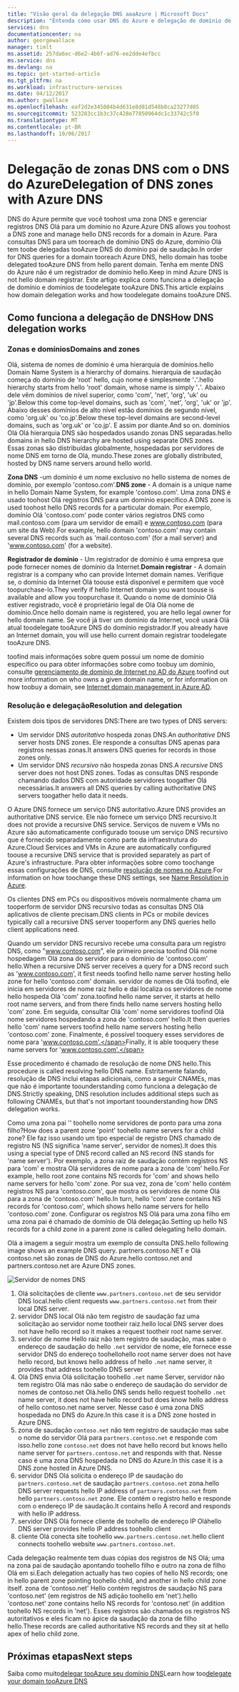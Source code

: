 ```yaml
---
title: "Visão geral da delegação DNS aaaAzure | Microsoft Docs"
description: "Entenda como usar DNS do Azure e delegação de domínio de toochange nome servidores tooprovide domínio hospedando."
services: dns
documentationcenter: na
author: georgewallace
manager: timlt
ms.assetid: 257da6ec-d6e2-4b6f-ad76-ee2dde4efbcc
ms.service: dns
ms.devlang: na
ms.topic: get-started-article
ms.tgt_pltfrm: na
ms.workload: infrastructure-services
ms.date: 04/12/2017
ms.author: gwallace
ms.openlocfilehash: eaf2d2e345004b4d631e8d81d548b8ca23277d05
ms.sourcegitcommit: 523283cc1b3c37c428e77850964dc1c33742c5f0
ms.translationtype: MT
ms.contentlocale: pt-BR
ms.lasthandoff: 10/06/2017
---
```

# <a name="delegation-of-dns-zones-with-azure-dns"></a><span data-ttu-id="66ff5-103">Delegação de zonas DNS com o DNS do Azure</span><span class="sxs-lookup"><span data-stu-id="66ff5-103">Delegation of DNS zones with Azure DNS</span></span>

<span data-ttu-id="66ff5-104">DNS do Azure permite que você toohost uma zona DNS e gerenciar registros DNS Olá para um domínio no Azure.</span><span class="sxs-lookup"><span data-stu-id="66ff5-104">Azure DNS allows you toohost a DNS zone and manage hello DNS records for a domain in Azure.</span></span> <span data-ttu-id="66ff5-105">Para consultas DNS para um tooreach de domínio DNS do Azure, domínio Olá tem toobe delegadas tooAzure DNS do domínio pai de saudação.</span><span class="sxs-lookup"><span data-stu-id="66ff5-105">In order for DNS queries for a domain tooreach Azure DNS, hello domain has toobe delegated tooAzure DNS from hello parent domain.</span></span> <span data-ttu-id="66ff5-106">Tenha em mente DNS do Azure não é um registrador de domínio hello.</span><span class="sxs-lookup"><span data-stu-id="66ff5-106">Keep in mind Azure DNS is not hello domain registrar.</span></span> <span data-ttu-id="66ff5-107">Este artigo explica como funciona a delegação de domínio e domínios de toodelegate tooAzure DNS.</span><span class="sxs-lookup"><span data-stu-id="66ff5-107">This article explains how domain delegation works and how toodelegate domains tooAzure DNS.</span></span>

## <a name="how-dns-delegation-works"></a><span data-ttu-id="66ff5-108">Como funciona a delegação de DNS</span><span class="sxs-lookup"><span data-stu-id="66ff5-108">How DNS delegation works</span></span>

### <a name="domains-and-zones"></a><span data-ttu-id="66ff5-109">Zonas e domínios</span><span class="sxs-lookup"><span data-stu-id="66ff5-109">Domains and zones</span></span>

<span data-ttu-id="66ff5-110">Olá, sistema de nomes de domínio é uma hierarquia de domínios.</span><span class="sxs-lookup"><span data-stu-id="66ff5-110">hello Domain Name System is a hierarchy of domains.</span></span> <span data-ttu-id="66ff5-111">hierarquia de saudação começa do domínio de 'root' hello, cujo nome é simplesmente '**.**'.</span><span class="sxs-lookup"><span data-stu-id="66ff5-111">hello hierarchy starts from hello 'root' domain, whose name is simply '**.**'.</span></span>  <span data-ttu-id="66ff5-112">Abaixo dele vêm domínios de nível superior, como 'com', 'net', 'org', 'uk' ou 'jp'.</span><span class="sxs-lookup"><span data-stu-id="66ff5-112">Below this come top-level domains, such as 'com', 'net', 'org', 'uk' or 'jp'.</span></span>  <span data-ttu-id="66ff5-113">Abaixo desses domínios de alto nível estão domínios de segundo nível, como 'org.uk' ou 'co.jp'.</span><span class="sxs-lookup"><span data-stu-id="66ff5-113">Below these top-level domains are second-level domains, such as 'org.uk' or 'co.jp'.</span></span>  <span data-ttu-id="66ff5-114">E assim por diante.</span><span class="sxs-lookup"><span data-stu-id="66ff5-114">And so on.</span></span> <span data-ttu-id="66ff5-115">domínios Olá Olá hierarquia DNS são hospedados usando zonas DNS separadas.</span><span class="sxs-lookup"><span data-stu-id="66ff5-115">hello domains in hello DNS hierarchy are hosted using separate DNS zones.</span></span> <span data-ttu-id="66ff5-116">Essas zonas são distribuídas globalmente, hospedadas por servidores de nome DNS em torno de Olá, mundo.</span><span class="sxs-lookup"><span data-stu-id="66ff5-116">These zones are globally distributed, hosted by DNS name servers around hello world.</span></span>

<span data-ttu-id="66ff5-117">**Zona DNS** -um domínio é um nome exclusivo no hello sistema de nomes de domínio, por exemplo 'contoso.com'.</span><span class="sxs-lookup"><span data-stu-id="66ff5-117">**DNS zone** - A domain is a unique name in hello Domain Name System, for example 'contoso.com'.</span></span> <span data-ttu-id="66ff5-118">Uma zona DNS é usado toohost Olá registros DNS para um domínio específico.</span><span class="sxs-lookup"><span data-stu-id="66ff5-118">A DNS zone is used toohost hello DNS records for a particular domain.</span></span> <span data-ttu-id="66ff5-119">Por exemplo, domínio Olá 'contoso.com' pode conter vários registros DNS como mail.contoso.com (para um servidor de email) e www.contoso.com (para um site da Web).</span><span class="sxs-lookup"><span data-stu-id="66ff5-119">For example, hello domain 'contoso.com' may contain several DNS records such as 'mail.contoso.com' (for a mail server) and 'www.contoso.com' (for a website).</span></span>

<span data-ttu-id="66ff5-120">**Registrador de domínio** - Um registrador de domínio é uma empresa que pode fornecer nomes de domínio da Internet.</span><span class="sxs-lookup"><span data-stu-id="66ff5-120">**Domain registrar** - A domain registrar is a company who can provide Internet domain names.</span></span> <span data-ttu-id="66ff5-121">Verifique se, o domínio da Internet Olá toouse está disponível e permitem que você toopurchase-lo.</span><span class="sxs-lookup"><span data-stu-id="66ff5-121">They verify if hello Internet domain you want toouse is available and allow you toopurchase it.</span></span> <span data-ttu-id="66ff5-122">Quando o nome de domínio Olá estiver registrado, você é proprietário legal de Olá Olá nome de domínio.</span><span class="sxs-lookup"><span data-stu-id="66ff5-122">Once hello domain name is registered, you are hello legal owner for hello domain name.</span></span> <span data-ttu-id="66ff5-123">Se você já tiver um domínio da Internet, você usará Olá atual toodelegate tooAzure DNS do domínio registrador.</span><span class="sxs-lookup"><span data-stu-id="66ff5-123">If you already have an Internet domain, you will use hello current domain registrar toodelegate tooAzure DNS.</span></span>

<span data-ttu-id="66ff5-124">toofind mais informações sobre quem possui um nome de domínio específico ou para obter informações sobre como toobuy um domínio, consulte [gerenciamento de domínio de Internet no AD do Azure](https://msdn.microsoft.com/library/azure/hh969248.aspx).</span><span class="sxs-lookup"><span data-stu-id="66ff5-124">toofind out more information on who owns a given domain name, or for information on how toobuy a domain, see [Internet domain management in Azure AD](https://msdn.microsoft.com/library/azure/hh969248.aspx).</span></span>

### <a name="resolution-and-delegation"></a><span data-ttu-id="66ff5-125">Resolução e delegação</span><span class="sxs-lookup"><span data-stu-id="66ff5-125">Resolution and delegation</span></span>

<span data-ttu-id="66ff5-126">Existem dois tipos de servidores DNS:</span><span class="sxs-lookup"><span data-stu-id="66ff5-126">There are two types of DNS servers:</span></span>

* <span data-ttu-id="66ff5-127">Um servidor DNS *autoritativo* hospeda zonas DNS.</span><span class="sxs-lookup"><span data-stu-id="66ff5-127">An *authoritative* DNS server hosts DNS zones.</span></span> <span data-ttu-id="66ff5-128">Ele responde a consultas DNS apenas para registros nessas zonas.</span><span class="sxs-lookup"><span data-stu-id="66ff5-128">It answers DNS queries for records in those zones only.</span></span>
* <span data-ttu-id="66ff5-129">Um servidor DNS *recursivo* não hospeda zonas DNS.</span><span class="sxs-lookup"><span data-stu-id="66ff5-129">A *recursive* DNS server does not host DNS zones.</span></span> <span data-ttu-id="66ff5-130">Todas as consultas DNS responde chamando dados DNS com autoridade servidores toogather Olá necessárias.</span><span class="sxs-lookup"><span data-stu-id="66ff5-130">It answers all DNS queries by calling authoritative DNS servers toogather hello data it needs.</span></span>

<span data-ttu-id="66ff5-131">O Azure DNS fornece um serviço DNS autoritativo.</span><span class="sxs-lookup"><span data-stu-id="66ff5-131">Azure DNS provides an authoritative DNS service.</span></span>  <span data-ttu-id="66ff5-132">Ele não fornece um serviço DNS recursivo.</span><span class="sxs-lookup"><span data-stu-id="66ff5-132">It does not provide a recursive DNS service.</span></span> <span data-ttu-id="66ff5-133">Serviços de nuvem e VMs no Azure são automaticamente configurado toouse um serviço DNS recursivo que é fornecido separadamente como parte da infraestrutura do Azure.</span><span class="sxs-lookup"><span data-stu-id="66ff5-133">Cloud Services and VMs in Azure are automatically configured toouse a recursive DNS service that is provided separately as part of Azure's infrastructure.</span></span> <span data-ttu-id="66ff5-134">Para obter informações sobre como toochange essas configurações de DNS, consulte [resolução de nomes no Azure](../virtual-network/virtual-networks-name-resolution-for-vms-and-role-instances.md#name-resolution-using-your-own-dns-server).</span><span class="sxs-lookup"><span data-stu-id="66ff5-134">For information on how toochange these DNS settings, see [Name Resolution in Azure](../virtual-network/virtual-networks-name-resolution-for-vms-and-role-instances.md#name-resolution-using-your-own-dns-server).</span></span>

<span data-ttu-id="66ff5-135">Os clientes DNS em PCs ou dispositivos móveis normalmente chama um tooperform de servidor DNS recursivo todas as consultas DNS Olá aplicativos de cliente precisam.</span><span class="sxs-lookup"><span data-stu-id="66ff5-135">DNS clients in PCs or mobile devices typically call a recursive DNS server tooperform any DNS queries hello client applications need.</span></span>

<span data-ttu-id="66ff5-136">Quando um servidor DNS recursivo recebe uma consulta para um registro DNS, como "www.contoso.com", ele primeiro precisa toofind Olá nome hospedagem Olá zona do servidor para o domínio de 'contoso.com' hello.</span><span class="sxs-lookup"><span data-stu-id="66ff5-136">When a recursive DNS server receives a query for a DNS record such as 'www.contoso.com', it first needs toofind hello name server hosting hello zone for hello 'contoso.com' domain.</span></span> <span data-ttu-id="66ff5-137">servidor de nomes de Olá toofind, ele inicia em servidores de nome raiz hello e daí localiza os servidores de nome hello hospeda Olá 'com' zona.</span><span class="sxs-lookup"><span data-stu-id="66ff5-137">toofind hello name server, it starts at hello root name servers, and from there finds hello name servers hosting hello 'com' zone.</span></span> <span data-ttu-id="66ff5-138">Em seguida, consultar Olá 'com' nome servidores toofind Olá nome servidores hospedando a zona de 'contoso.com' hello.</span><span class="sxs-lookup"><span data-stu-id="66ff5-138">It then queries hello 'com' name servers toofind hello name servers hosting hello 'contoso.com' zone.</span></span>  <span data-ttu-id="66ff5-139">Finalmente, é possível tooquery esses servidores de nome para 'www.contoso.com'.</span><span class="sxs-lookup"><span data-stu-id="66ff5-139">Finally, it is able tooquery these name servers for 'www.contoso.com'.</span></span>

<span data-ttu-id="66ff5-140">Esse procedimento é chamado de resolução de nome DNS hello.</span><span class="sxs-lookup"><span data-stu-id="66ff5-140">This procedure is called resolving hello DNS name.</span></span> <span data-ttu-id="66ff5-141">Estritamente falando, resolução de DNS inclui etapas adicionais, como a seguir CNAMEs, mas que não é importante toounderstanding como funciona a delegação de DNS.</span><span class="sxs-lookup"><span data-stu-id="66ff5-141">Strictly speaking, DNS resolution includes additional steps such as following CNAMEs, but that's not important toounderstanding how DNS delegation works.</span></span>

<span data-ttu-id="66ff5-142">Como uma zona pai '' toohello nome servidores de ponto para uma zona filho?</span><span class="sxs-lookup"><span data-stu-id="66ff5-142">How does a parent zone 'point' toohello name servers for a child zone?</span></span> <span data-ttu-id="66ff5-143">Ele faz isso usando um tipo especial de registro DNS chamado de registro NS (NS significa 'name server', servidor de nomes).</span><span class="sxs-lookup"><span data-stu-id="66ff5-143">It does this using a special type of DNS record called an NS record (NS stands for 'name server').</span></span> <span data-ttu-id="66ff5-144">Por exemplo, a zona raiz de saudação contém registros NS para 'com' e mostra Olá servidores de nome para a zona de 'com' hello.</span><span class="sxs-lookup"><span data-stu-id="66ff5-144">For example, hello root zone contains NS records for 'com' and shows hello name servers for hello 'com' zone.</span></span> <span data-ttu-id="66ff5-145">Por sua vez, zona de 'com' hello contém registros NS para 'contoso.com', que mostra os servidores de nome Olá para a zona de 'contoso.com' hello.</span><span class="sxs-lookup"><span data-stu-id="66ff5-145">In turn, hello 'com' zone contains NS records for 'contoso.com', which shows hello name servers for hello 'contoso.com' zone.</span></span> <span data-ttu-id="66ff5-146">Configurar os registros NS Olá para uma zona filho em uma zona pai é chamado de domínio de Olá delegação.</span><span class="sxs-lookup"><span data-stu-id="66ff5-146">Setting up hello NS records for a child zone in a parent zone is called delegating hello domain.</span></span>

<span data-ttu-id="66ff5-147">Olá a imagem a seguir mostra um exemplo de consulta DNS.</span><span class="sxs-lookup"><span data-stu-id="66ff5-147">hello following image shows an example DNS query.</span></span> <span data-ttu-id="66ff5-148">partners.contoso.NET e Olá contoso.net são zonas de DNS do Azure.</span><span class="sxs-lookup"><span data-stu-id="66ff5-148">hello contoso.net and partners.contoso.net are Azure DNS zones.</span></span>

![Servidor de nomes DNS](./media/dns-domain-delegation/image1.png)

1. <span data-ttu-id="66ff5-150">Olá solicitações de cliente `www.partners.contoso.net` de seu servidor DNS local.</span><span class="sxs-lookup"><span data-stu-id="66ff5-150">hello client requests `www.partners.contoso.net` from their local DNS server.</span></span>
1. <span data-ttu-id="66ff5-151">servidor DNS local Olá não tem registro de saudação faz uma solicitação ao servidor nome tootheir raiz.</span><span class="sxs-lookup"><span data-stu-id="66ff5-151">hello local DNS server does not have hello record so it makes a request tootheir root name server.</span></span>
1. <span data-ttu-id="66ff5-152">servidor de nome Hello raiz não tem registro de saudação, mas sabe o endereço de saudação do hello `.net` servidor de nome, ele fornece esse servidor DNS do endereço toohello</span><span class="sxs-lookup"><span data-stu-id="66ff5-152">hello root name server does not have hello record, but knows hello address of hello `.net` name server, it provides that address toohello DNS server</span></span>
1. <span data-ttu-id="66ff5-153">Olá DNS envia Olá solicitação toohello `.net` name Server, servidor não tem registro Olá mas não sabe o endereço de saudação do servidor de nomes de contoso.net Olá.</span><span class="sxs-lookup"><span data-stu-id="66ff5-153">hello DNS sends hello request toohello `.net` name server, it does not have hello record but does know hello address of hello contoso.net name server.</span></span> <span data-ttu-id="66ff5-154">Nesse caso é uma zona DNS hospedada no DNS do Azure.</span><span class="sxs-lookup"><span data-stu-id="66ff5-154">In this case it is a DNS zone hosted in Azure DNS.</span></span>
1. <span data-ttu-id="66ff5-155">zona de saudação `contoso.net` não tem registro de saudação mas sabe o nome do servidor Olá para `partners.contoso.net` e responde com isso.</span><span class="sxs-lookup"><span data-stu-id="66ff5-155">hello zone `contoso.net` does not have hello record but knows hello name server for `partners.contoso.net` and responds with that.</span></span> <span data-ttu-id="66ff5-156">Nesse caso é uma zona DNS hospedada no DNS do Azure.</span><span class="sxs-lookup"><span data-stu-id="66ff5-156">In this case it is a DNS zone hosted in Azure DNS.</span></span>
1. <span data-ttu-id="66ff5-157">servidor DNS Olá solicita o endereço IP de saudação do `partners.contoso.net` de saudação `partners.contoso.net` zona.</span><span class="sxs-lookup"><span data-stu-id="66ff5-157">hello DNS server requests hello IP address of `partners.contoso.net` from hello `partners.contoso.net` zone.</span></span> <span data-ttu-id="66ff5-158">Ele contém o registro hello e responde com o endereço IP de saudação.</span><span class="sxs-lookup"><span data-stu-id="66ff5-158">It contains hello A record and responds with hello IP address.</span></span>
1. <span data-ttu-id="66ff5-159">servidor DNS Olá fornece cliente de toohello de endereço IP Olá</span><span class="sxs-lookup"><span data-stu-id="66ff5-159">hello DNS server provides hello IP address toohello client</span></span>
1. <span data-ttu-id="66ff5-160">cliente Olá conecta site toohello `www.partners.contoso.net`.</span><span class="sxs-lookup"><span data-stu-id="66ff5-160">hello client connects toohello website `www.partners.contoso.net`.</span></span>

<span data-ttu-id="66ff5-161">Cada delegação realmente tem duas cópias dos registros de NS Olá; uma na zona pai de saudação apontando toohello filho e outro na zona de filho Olá em si.</span><span class="sxs-lookup"><span data-stu-id="66ff5-161">Each delegation actually has two copies of hello NS records; one in hello parent zone pointing toohello child, and another in hello child zone itself.</span></span> <span data-ttu-id="66ff5-162">zona de 'contoso.net' Hello contém registros de saudação NS para 'contoso.net' (em registros de NS adição toohello em 'net').</span><span class="sxs-lookup"><span data-stu-id="66ff5-162">hello 'contoso.net' zone contains hello NS records for 'contoso.net' (in addition toohello NS records in 'net').</span></span> <span data-ttu-id="66ff5-163">Esses registros são chamados os registros NS autoritativos e eles ficam no ápice da saudação da zona de filho hello.</span><span class="sxs-lookup"><span data-stu-id="66ff5-163">These records are called authoritative NS records and they sit at hello apex of hello child zone.</span></span>

## <a name="next-steps"></a><span data-ttu-id="66ff5-164">Próximas etapas</span><span class="sxs-lookup"><span data-stu-id="66ff5-164">Next steps</span></span>

<span data-ttu-id="66ff5-165">Saiba como muito[delegar tooAzure seu domínio DNS](dns-delegate-domain-azure-dns.md)</span><span class="sxs-lookup"><span data-stu-id="66ff5-165">Learn how too[delegate your domain tooAzure DNS](dns-delegate-domain-azure-dns.md)</span></span>

